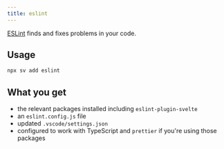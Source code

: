 ```yaml
---
title: eslint
---
```


[ESLint](https://eslint.org/) finds and fixes problems in your code.

## Usage

```bash
npx sv add eslint
```

## What you get

- the relevant packages installed including `eslint-plugin-svelte`
- an `eslint.config.js` file
- updated `.vscode/settings.json`
- configured to work with TypeScript and `prettier` if you're using those packages
